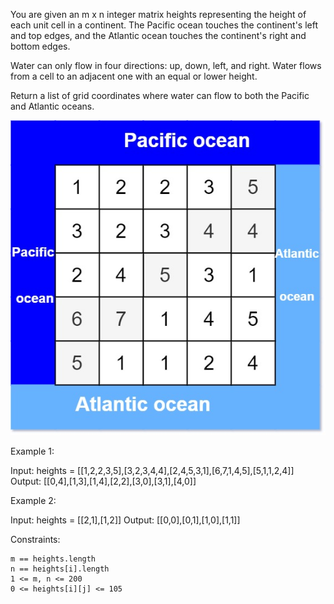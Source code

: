 You are given an m x n integer matrix heights representing the height of each unit cell in a continent. The Pacific ocean touches the continent's left and top edges, and the Atlantic ocean touches the continent's right and bottom edges.

Water can only flow in four directions: up, down, left, and right. Water flows from a cell to an adjacent one with an equal or lower height.

Return a list of grid coordinates where water can flow to both the Pacific and Atlantic oceans.

![image](https://github.com/ChihSeanHsu/ALeetCodeADayWorkInGoogleSomeday/blob/master/2021_06/417.%20Pacific%20Atlantic%20Water%20Flow/ocean-grid.jpg)

Example 1:

Input: heights = [[1,2,2,3,5],[3,2,3,4,4],[2,4,5,3,1],[6,7,1,4,5],[5,1,1,2,4]]
Output: [[0,4],[1,3],[1,4],[2,2],[3,0],[3,1],[4,0]]

Example 2:

Input: heights = [[2,1],[1,2]]
Output: [[0,0],[0,1],[1,0],[1,1]]

 

Constraints:

    m == heights.length
    n == heights[i].length
    1 <= m, n <= 200
    0 <= heights[i][j] <= 105

